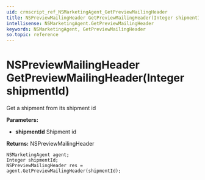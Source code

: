 ```yaml
---
uid: crmscript_ref_NSMarketingAgent_GetPreviewMailingHeader
title: NSPreviewMailingHeader GetPreviewMailingHeader(Integer shipmentId)
intellisense: NSMarketingAgent.GetPreviewMailingHeader
keywords: NSMarketingAgent, GetPreviewMailingHeader
so.topic: reference
---
```


# NSPreviewMailingHeader GetPreviewMailingHeader(Integer shipmentId)

Get a shipment from its shipment id

**Parameters:**
 - **shipmentId** Shipment id

**Returns:** NSPreviewMailingHeader

```crmscript
NSMarketingAgent agent;
Integer shipmentId;
NSPreviewMailingHeader res = agent.GetPreviewMailingHeader(shipmentId);
```

